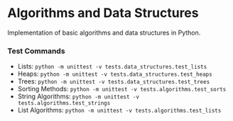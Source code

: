 # Algorithms and Data Structures

Implementation of basic algorithms and data structures in Python. 

### Test Commands

- Lists: `python -m unittest -v tests.data_structures.test_lists`
- Heaps: `python -m unittest -v tests.data_structures.test_heaps`
- Trees: `python -m unittest -v tests.data_structures.test_trees`
- Sorting Methods: `python -m unittest -v tests.algorithms.test_sorts`
- String Algorithms: `python -m unittest -v tests.algorithms.test_strings`
- List Algorithms: `python -m unittest -v tests.algorithms.test_lists`
